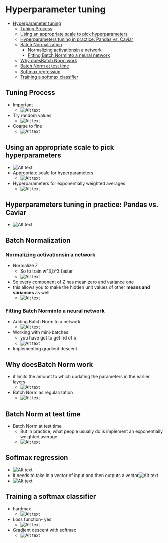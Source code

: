 # Hyperparameter tuning

- [Hyperparameter tuning](#hyperparameter-tuning)
  - [Tuning Process](#tuning-process)
  - [Using an appropriate scale to pick hyperparameters](#using-an-appropriate-scale-to-pick-hyperparameters)
  - [Hyperparameters tuning in practice: Pandas vs. Caviar](#hyperparameters-tuning-in-practice-pandas-vs-caviar)
  - [Batch Normalization](#batch-normalization)
    - [Normalizing activationsin a network](#normalizing-activationsin-a-network)
    - [Fitting Batch Norminto a neural network](#fitting-batch-norminto-a-neural-network)
  - [Why doesBatch Norm work](#why-doesbatch-norm-work)
  - [Batch Norm at test time](#batch-norm-at-test-time)
  - [Softmax regression](#softmax-regression)
  - [Training a softmax classifier](#training-a-softmax-classifier)

## Tuning Process

- Important
  - ![Alt text](images/image-124.png)
- Try random values
  - ![Alt text](images/image-125.png)
- Coarse to fine
  - ![Alt text](images/image-126.png)

## Using an appropriate scale to pick hyperparameters

- ![Alt text](images/image-127.png)
- Appropriate scale for hyperparameters
  - ![Alt text](images/image-128.png)
- Hyperparameters for exponentially weighted averages
  - ![Alt text](images/image-129.png)

## Hyperparameters tuning in practice: Pandas vs. Caviar

- ![Alt text](images/image-130.png)

## Batch Normalization

### Normalizing activationsin a network

- Normalize Z
  - So to train w^3,b^3 faster
  - ![Alt text](images/image-131.png)
- So every component of Z has mean zero and variance one
- this allows you to make the hidden unit values of other **means and variances** as well.
  - ![Alt text](images/image-132.png)

### Fitting Batch Norminto a neural network

- Adding Batch Norm to a network
  - ![Alt text](images/image-133.png)
- Working with mini-batches
  - you have got to get rid of b
  - ![Alt text](images/image-134.png)
- Implementing gradient descent

## Why doesBatch Norm work

- it limits the amount to which updating the parameters in the earlier layers
  - ![Alt text](images/image-135.png)
- Batch Norm as regularization
  - ![Alt text](images/image-136.png)

## Batch Norm at test time

- Batch Norm at test time
  - But in practice, what people usually do is implement an exponentially weighted average
  - ![Alt text](images/image-137.png)

## Softmax regression

- ![Alt text](images/image-138.png)
- it needs to take in a vector of input and then outputs a vector![Alt text](images/image-139.png)
- ![Alt text](images/image-140.png)
 
## Training a softmax classifier

- hardmax
  - ![Alt text](images/image-141.png)
- Loss function- yes
  - ![Alt text](images/image-142.png)
- Gradient descent with softmax
  - ![Alt text](images/image-143.png)